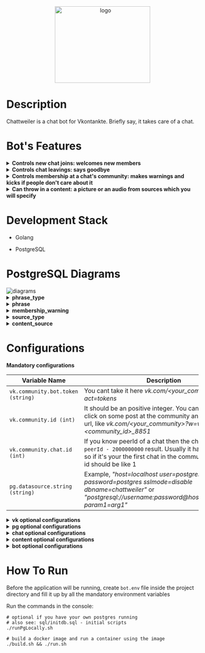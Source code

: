 <div align="center">
    <img src="https://user-images.githubusercontent.com/44072343/155874103-b1757bd9-0b31-4e8c-8a74-bdf372f71ef5.png" width="250" height="200" alt="logo">
</div>

# Description

Chattweiler is a chat bot for Vkontankte. Briefly say, it takes care of a chat.

# Bot's Features

<details>
   <summary><b>Controls new chat joins: welcomes new members</b></summary><br>
   
   You also can configure some audio with a welcome phrase. See "PostgreSQL Diagrams" for details
   
   <img src="https://user-images.githubusercontent.com/44072343/160234699-3699973e-615e-40eb-811a-a7a790cd8288.png" alt="hello new member example">
</details>

<details>
   <summary><b>Controls chat leavings: says goodbye</b></summary><br>
   <img src="https://user-images.githubusercontent.com/44072343/160234884-090b99e2-102e-43aa-ae0a-18bf8a66c191.png" alt="goodbye member example">
</details>

<details>
   <summary><b>Controls membership at a chat's community: makes warnings and kicks if people don't care about it</b></summary><br>
   <img src="https://user-images.githubusercontent.com/44072343/160234979-5b19ee74-2be6-44a3-95eb-9193f2d38086.png" alt="warning for member example">
</details>

<details>
   <summary><b>Can throw in a content: a picture or an audio from sources which you will specify</b></summary><br>
   
   The commands' names could be overridden. See "Configurations" for details
   
   <img src="https://user-images.githubusercontent.com/44072343/160235262-31cda1b1-e880-4c06-8676-edb1f00f598e.png" alt="picture command example"><br>
   <img src="https://user-images.githubusercontent.com/44072343/160235343-05e81966-a5b7-4658-b5b8-81565f4bf2a6.png" alt="audio command example">
</details>

# Development Stack

- Golang

- PostgreSQL

# PostgreSQL Diagrams

<img src="https://user-images.githubusercontent.com/44072343/160235542-063309c1-1d4e-46af-b8b3-7050a7f403ae.png" alt="diagrams">
<br>

<details>
    <summary><b>phrase_type</b></summary><br>
    
Phrases could have different types.

By default the application uses these types:

- `welcome`
- `goodbye`
- `membership_warning`
- `info`
- `audio_request`
- `picture_request`
    
</details>

<details>
    <summary><b>phrase</b></summary><br>
    
- `text` is an actual phrase
- `is_user_templated` means that a `text` can has inside a `%username%` mark which tells to the application to replace it to an actual username
- `weight` brings a bit of probability. Allows the application to choose a phrase by it's probability (takes account only between phrases with the same phrase type). Details: <a href="https://en.wikipedia.org/wiki/Fitness_proportionate_selection">Fitness proportionate selection</a>
- `vk_audio_id` is an audio's id at Vkontakte, the application attaches it to a message if `is_audio_accompaniment` is true. Example of `vk_audio_id`, audio-2001545048_57545048

</details>

<details>
    <summary><b>membership_warning</b></summary><br>

Contains information about membership warnings.

- `first_warning_ts` is a timestamp which tells about when the first time a member was notified
- `grace_period` is a period which the application uses to define warning's status after `first_warning_ts`. For example, if `first_warning_ts + grace_period` less than `now()` then a warning has expired status
- `is_relevant` is a flag which tells about a current status of a warning. For example, if warning sent and grace period is justified, it has true, otherwise it has false.

</details>

<details>
    <summary><b>source_type</b></summary><br>

Content sources could have different types.

By default the application uses these types:

- `audio`
- `picture`

</details>

<details>
    <summary><b>content_source</b></summary><br>

- `vk_community_id` is a url name of community. Example, vk.com/awesome_community. Here awesome_community is a url name.

</details>

# Configurations

**Mandatory configurations**

|  Variable Name   | Description |
| -------------   | ------------- |
| `vk.community.bot.token (string)`     | You cant take it here *vk.com/<your_community>?act=tokens*  |
| `vk.community.id (int)`   | It should be an positive integer. You can take it by a click on some post at the community and take it from url, like *vk.com/<your_community>?w=wall-<community_id>_8851* |
| `vk.community.chat.id (int)`   | If you know peerId of a chat then the chat id will be like `peerId - 2000000000` result. Usually it has a sequence, so if it's your the first chat in the community then chat id should be like 1 |
| `pg.datasource.string (string)` | Example, *"host=localhost user=postgres password=postgres sslmode=disable dbname=chattweiler"* or *"postgresql://username:password@host:port/dbname?param1=arg1"* |

<details>
    <summary><b>vk optional configurations</b></summary><br>

|  Variable Name | Default value | Description |
| ------------- | ------------- | ------------- |
| `vk.admin.user.token` | `"" (string)` | Community admin's "Implicit flow" token. Mandatory if you want to be able to use audio and picture requests. <a href="https://dev.vk.com/api/access-token/getting-started">How to get it</a> |

</details>

<details>
    <summary><b>pg optional configurations</b></summary><br>

|  Variable Name | Default value | Description |
| ------------- | ------------- | ------------- |
| `pg.phrases.cache.refresh.interval` | `15m (string, golang type - time.Duration)` | A phrases cache refresh interval |
| `pg.content.source.cache.refresh.interval` | `15m (string, golang type - time.Duration)` | A content sources cache refresh interval |

</details>

<details>
    <summary><b>chat optional configurations</b></summary><br>

|  Variable Name  | Default value | Description |
| -------------  | ------------- | ------------- |
| `chat.warden.membership.check.interval` | `10m (string, golang type - time.Duration)` | An interval which after the application launch starts an async worker to check a chat for new membership warnings |
| `chat.warden.membership.grace.period` | `1h (string, golang type - time.Duration)` | A period that the application will assign to new warnings about membership |
| `chat.use.first.name.instead.username` | `false (boolean)` | A toggle for using a first name of a member instead his username. For example, Ammy (Joe etc.) instead of @username |

</details>

<details>
    <summary><b>content optional configurations</b></summary><br>

|  Variable Name  | Default value | Description |
| -------------  | ------------- | ------------- |
| `content.audio.max.cached.attachments` | `100 (int)` | Number of maximum available cached audio attachments |
| `content.audio.cache.refresh.threshold` | `0.2 (float)` | Float value between 0.0 and 1.0. Used for audios cache refreshing |
| `content.audio.queue.size` | `100 (int)` | Number of maximum requests queue for audio |
| `content.picture.max.cached.attachments` | `100 (int)` | Number of maximum available cached picture attachments |
| `content.picture.cache.refresh.threshold` | `0.2 (float)` | Float value between 0.0 and 1.0. Used for pictures cache refreshing |
| `content.picture.queue.size` | `100 (int)` | Number of maximum requests queue for picture |

</details>

<details>
    <summary><b>bot optional configurations</b></summary><br>

|  Variable Name   | Default value | Description |
| -------------  | ------------- | ------------- |
| `bot.command.override.info` | `bark! (string)` | Variable for info command name overriding |
| `bot.command.override.audio.request` | `sing song! (string)` | Variable for audio request command name overriding |
| `bot.command.override.picture.request` | `gimme pic! (string)` | Variable for picture request command name overriding |
| `bot.functionality.welcome.new.members` | `true (boolean)` | A toggle for new members welcome functions |
| `bot.functionality.goodbye.members` | `true (boolean)` | A toggle for goodbye members' leavings functions |
| `bot.functionality.membership.checking` | `true (boolean)` | A toggle for membership checking functions  |
| `bot.functionality.audio.requests` | `false (boolean)` | A toggle for audio requests handling functions |
| `bot.functionality.picture.requests` | `false (boolean)` | A toggle for picture requests handling functions |

</details>

# How To Run

Before the application will be running, create `bot.env` file inside the project directory and fill it up by all the mandatory environment variables

Run the commands in the console:

```
# optional if you have your own postgres running
# also see: sql/initdb.sql - initial scripts
./runPgLocally.sh 

# build a docker image and run a container using the image 
./build.sh && ./run.sh
```